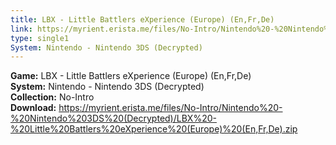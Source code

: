 ```yaml
---
title: LBX - Little Battlers eXperience (Europe) (En,Fr,De)
link: https://myrient.erista.me/files/No-Intro/Nintendo%20-%20Nintendo%203DS%20(Decrypted)/LBX%20-%20Little%20Battlers%20eXperience%20(Europe)%20(En,Fr,De).zip
type: single1
System: Nintendo - Nintendo 3DS (Decrypted)
---
```

<b>Game:</b> LBX - Little Battlers eXperience (Europe) (En,Fr,De)<br>
<b>System:</b> Nintendo - Nintendo 3DS (Decrypted)<br>
<b>Collection:</b> No-Intro<br>
<b>Download:</b> https://myrient.erista.me/files/No-Intro/Nintendo%20-%20Nintendo%203DS%20(Decrypted)/LBX%20-%20Little%20Battlers%20eXperience%20(Europe)%20(En,Fr,De).zip